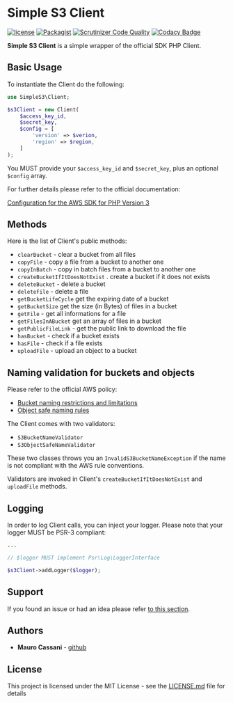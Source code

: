 # Simple S3 Client

[![license](https://img.shields.io/github/license/mauretto78/simple-s3.svg)]()
[![Packagist](https://img.shields.io/packagist/v/mauretto78/simple-s3.svg)]()
[![Scrutinizer Code Quality](https://scrutinizer-ci.com/g/mauretto78/simple-s3/badges/quality-score.png?b=master)](https://scrutinizer-ci.com/g/mauretto78/simple-s3/?branch=master)
[![Codacy Badge](https://api.codacy.com/project/badge/Grade/0cf7b903fee24738a834390361105cf5)](https://www.codacy.com/app/mauretto78_2/simple-s3?utm_source=github.com&amp;utm_medium=referral&amp;utm_content=mauretto78/simple-s3&amp;utm_campaign=Badge_Grade)

**Simple S3 Client** is a simple wrapper of the official SDK PHP Client.

## Basic Usage

To instantiate the Client do the following:

```php
use SimpleS3\Client;

$s3Client = new Client(
    $access_key_id,
    $secret_key,
    $config = [
        'version' => $verion,
        'region' => $region,
    ]
);
```

You MUST provide your ```$access_key_id``` and ```$secret_key```, plus an optional ```$config``` array.

For further details please refer to the official documentation:

[Configuration for the AWS SDK for PHP Version 3](https://docs.aws.amazon.com/en_us/sdk-for-php/v3/developer-guide/guide_configuration.html#credentials)

## Methods

Here is the list of Client's public methods:

*   `clearBucket` - clear a bucket from all files
*   `copyFile` - copy a file from a bucket to another one
*   `copyInBatch` - copy in batch files from a bucket to another one
*   `createBucketIfItDoesNotExist` . create a bucket if it does not exists
*   `deleteBucket` - delete a bucket
*   `deleteFile` - delete a file
*   `getBucketLifeCycle` get the expiring date of a bucket
*   `getBucketSize` get the size (in Bytes) of files in a bucket
*   `getFile` - get all informations for a file
*   `getFilesInABucket` get an array of files in a bucket
*   `getPublicFileLink` - get the public link to download the file
*   `hasBucket` - check if a bucket exists
*   `hasFile` - check if a file exists
*   `uploadFile` - upload an object to a bucket

## Naming validation for buckets and objects

Please refer to the official AWS policy:

*   [Bucket naming restrictions and limitations](https://docs.aws.amazon.com/en_us/AmazonS3/latest/dev/BucketRestrictions.html)
*   [Object safe naming rules](https://docs.aws.amazon.com/en_us/AmazonS3/latest/dev/UsingMetadata.html)

The Client comes with two validators:
 
*    ```S3BucketNameValidator``` 
*    ```S3ObjectSafeNameValidator``` 
 
These two classes throws you an ```InvalidS3BucketNameException``` if the name is not compliant with the AWS rule conventions. 

Validators are invoked in Client's ```createBucketIfItDoesNotExist``` and ```uploadFile``` methods.

## Logging

In order to log Client calls, you can inject your logger. Please note that your logger MUST be PSR-3 compliant:

```php
...

// $logger MUST implement Psr\Log\LoggerInterface

$s3Client->addLogger($logger); 
```

## Support

If you found an issue or had an idea please refer [to this section](https://github.com/mauretto78/simple-s3/issues).

## Authors

* **Mauro Cassani** - [github](https://github.com/mauretto78)

## License

This project is licensed under the MIT License - see the [LICENSE.md](LICENSE.md) file for details
